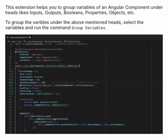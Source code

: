 This extension helps you to group variables of an Angular Component under heads likes Inputs, Outputs, Booleans, Properties, Objects, etc.

To group the varibles under the above mentioned heads, select the variables and run the command `Group Variables`.

![install and work](images/AngularComponentVariablesGrouper.gif)

